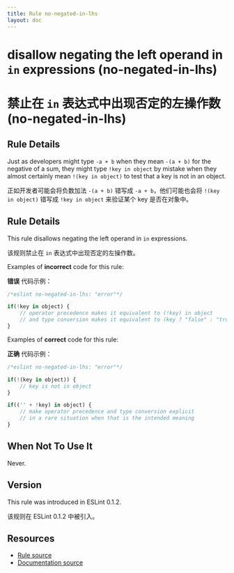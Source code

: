 ```yaml
---
title: Rule no-negated-in-lhs
layout: doc
---
```

<!-- Note: No pull requests accepted for this file. See README.md in the root directory for details. -->

# disallow negating the left operand in `in` expressions (no-negated-in-lhs)

# 禁止在 `in` 表达式中出现否定的左操作数 (no-negated-in-lhs)

## Rule Details

Just as developers might type `-a + b` when they mean `-(a + b)` for the negative of a sum, they might type `!key in object` by mistake when they almost certainly mean `!(key in object)` to test that a key is not in an object.

正如开发者可能会将负数加法 `-(a + b)` 错写成 `-a + b`，他们可能也会将 `!(key in object)` 错写成 `!key in object` 来验证某个 key 是否在对象中。 

## Rule Details

This rule disallows negating the left operand in `in` expressions.

该规则禁止在 `in` 表达式中出现否定的左操作数。

Examples of **incorrect** code for this rule:

**错误** 代码示例：

```js
/*eslint no-negated-in-lhs: "error"*/

if(!key in object) {
    // operator precedence makes it equivalent to (!key) in object
    // and type conversion makes it equivalent to (key ? "false" : "true") in object
}
```

Examples of **correct** code for this rule:

**正确** 代码示例：

```js
/*eslint no-negated-in-lhs: "error"*/

if(!(key in object)) {
    // key is not in object
}

if(('' + !key) in object) {
    // make operator precedence and type conversion explicit
    // in a rare situation when that is the intended meaning
}
```

## When Not To Use It

Never.

## Version

This rule was introduced in ESLint 0.1.2.

该规则在 ESLint 0.1.2 中被引入。

## Resources

* [Rule source](https://github.com/eslint/eslint/tree/master/lib/rules/no-negated-in-lhs.js)
* [Documentation source](https://github.com/eslint/eslint/tree/master/docs/rules/no-negated-in-lhs.md)
